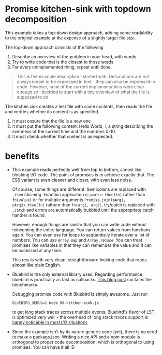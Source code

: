 Promise kitchen-sink with topdown decomposition
===========================

This example takes a top-down design approach, adding some readability to the
original example at the expense of a slightly larger file size.

The top-down approach consists of the following 

1. Describe an overview of the problem in your head, with words.
2. Try to write code that is the closest to those words
3. For every unimplemented thing, repeat until done.

> This is the example description I started with. Descriptions are not always
> meant to be expressed in text - they can also be expressed in code. However,
> none of the current implementations were clear enough so I decided to start
> with a tiny overview of what the file is supposed to do

The kitchen sink creates a test file with some contents, then reads the file
and verifies whether its content is as specified.

1. It must ensure that the file is a new one
2. It must put the following content: Hello World, !, a string describing the 
   evenness of the current time and the numbers 0-10.
3. It must check whether that content is as expected.

# benefits

* This example reads perfectly well from top to bottom, almost like blocking
  I/O code. The point of promises is to achieve exactly that. The ES6 variant
  is even cleaner and closer, with even less noise.

  Of course, some things are different. Semicolons are replaced with `.then`
  chaining. Function application is `pvalue.then(fn)` rather than `fn(value)`
  or for multiple arguments `Promise.join(pArg1, pArg2).then(fn)` rathern than
  `fn(arg1, arg2)`. try/catch is replaced with `.catch` and errors are
  automatically bubbled until the appropriate catch handler is found.

  However, enough things are similar that you can write code without
  reinventing the entire language. You can return values from functions again.
  You can even use for loops to sequentially iterate over a list of numbers.
  You can use `Array.map` and `Array.reduce`. You can treat promises like
  variables in that they can remember the value and it can be accessed at any
  time.

  This resuls with very clean, straightforward looking code that reads almost
  like plain English.

* Bluebird is the only external library used. Regarding performance, bluebird
  is practically as fast as callbacks. [This blog post][switch-bluebird]
  contains the benchmarks.

  Debugging promise code with Bluebird is simply awesome. Just run

      BLUEBIRD_DEBUG=1 node 05-kitchen-sink.js

  to get long stack traces across multiple events. Bluebird's flavor of
  LST is optimized very well - the overhead of long stack traces support is
  [barely noticable in most I/O situations][benchmark-lsp]

* Since the example isn't by its nature generic code (yet), there is no need to
  make a package.json. Writing a nice API and a npm module is orthogonal to 
  proper code decomposition, which is orthogonal to using promises. You can
  have it all :D

[switch-bluebird]: http://spion.github.io/posts/why-i-am-switching-to-promises.html
[benchmark-lsp]: https://gist.github.com/spion/6990910

